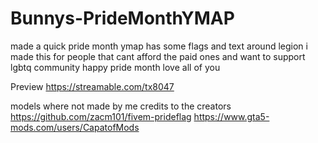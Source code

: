 # Bunnys-PrideMonthYMAP
made a quick pride month ymap has some flags and text around legion i made this for people that cant afford the paid ones and want to support lgbtq community happy pride month love all of you

Preview https://streamable.com/tx8047

models where not made by me credits to the creators
https://github.com/zacm101/fivem-prideflag
https://www.gta5-mods.com/users/CapatofMods
 
